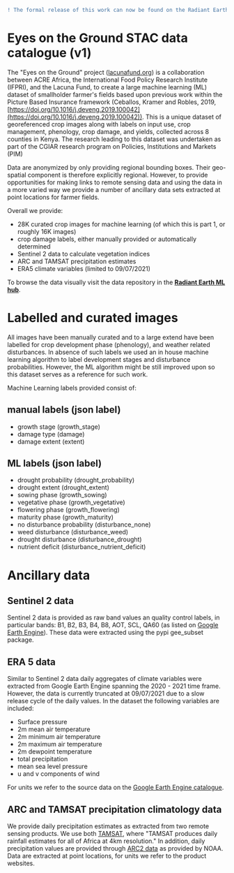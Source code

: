 ```diff
! The formal release of this work can now be found on the Radiant Earth ML hub
```

# Eyes on the Ground STAC data catalogue (v1)

The "Eyes on the Ground" project ([lacunafund.org](lacunafund.org)) is a collaboration between ACRE Africa, the International Food Policy Research Institute (IFPRI), and the Lacuna Fund, to create a large machine learning (ML) dataset of smallholder farmer's fields based upon previous work within the Picture Based Insurance framework (Ceballos, Kramer and Robles, 2019, [https://doi.org/10.1016/j.deveng.2019.100042](https://doi.org/10.1016/j.deveng.2019.100042)). This is a unique dataset of georeferenced crop images along with labels on input use, crop management, phenology, crop damage, and yields, collected across 8 counties in Kenya. The research leading to this dataset was undertaken as part of the CGIAR research program on Policies, Institutions and Markets (PIM)

Data are anonymized by only providing regional bounding boxes. Their geo-spatial component is therefore explicitly regional. However, to provide opportunities for making links to remote sensing data and using the data in a more varied way we provide a number of ancillary data sets extracted at point locations for farmer fields.

Overall we provide:

- 28K curated crop images for machine learning (of which this is part 1, or roughly 16K images)
- crop damage labels, either manually provided or automatically determined
- Sentinel 2 data to calculate vegetation indices
- ARC and TAMSAT precipitation estimates
- ERA5 climate variables (limited to 09/07/2021)

To browse the data visually visit the data repository in the **[Radiant Earth ML hub](https://mlhub.earth/data/lacuna_fund_eotg_v1)**.

# Labelled and curated images

All images have been manually curated and to a large extend have been labelled for crop development phase (phenology), and weather related disturbances. In absence of such labels we used an in house machine learning algorithm to label development stages and disturbance probabilities. However, the ML algorithm might be still improved upon so this dataset serves as a reference for such work.

Machine Learning labels provided consist of:

## manual labels (json label)

- growth stage (growth_stage)
- damage type (damage)
- damage extent (extent)

## ML labels (json label)

- drought probability (drought_probability)
- drought extent (drought_extent)
- sowing phase (growth_sowing)
- vegetative phase (growth_vegetative)
- flowering phase (growth_flowering)
- maturity phase (growth_maturity)
- no disturbance probability (disturbance_none)
- weed disturbance (disturbance_weed)
- drought disturbance (disturbance_drought)
- nutrient deficit (disturbance_nutrient_deficit)

# Ancillary data

## Sentinel 2 data

Sentinel 2 data is provided as raw band values an quality control labels, in particular bands: B1, B2, B3, B4, B8, AOT, SCL, QA60 (as listed on [Google Earth Engine](https://developers.google.com/earth-engine/datasets/catalog/COPERNICUS_S2)). These data were extracted using the pypi gee_subset package.

## ERA 5 data

Similar to Sentinel 2 data daily aggregates of climate variables were extracted from Google Earth Engine spanning the 2020 - 2021 time frame. However, the data is currently truncated at 09/07/2021 due to a slow release cycle of the daily values. In the dataset the following variables are included:

- Surface pressure
- 2m mean air temperature
- 2m minimum air temperature
- 2m maximum air temperature
- 2m dewpoint temperature
- total precipitation
- mean sea level pressure
- u and v components of wind

For units we refer to the source data on the [Google Earth Engine catalogue](https://developers.google.com/earth-engine/datasets/catalog/ECMWF_ERA5_DAILY).

## ARC and TAMSAT precipitation climatology data

We provide daily precipitation estimates as extracted from two remote sensing products. We use both [TAMSAT](https://www.tamsat.org.uk/), where "TAMSAT produces daily rainfall estimates for all of Africa at 4km resolution." In addition, daily precipitation values are provided through [ARC2 data](http://iridl.ldeo.columbia.edu/SOURCES/.NOAA/.NCEP/.CPC/.FEWS/.Africa/.DAILY/.ARC2/.daily/) as provided by NOAA. Data are extracted at point locations, for units we refer to the product websites.

